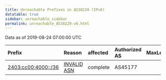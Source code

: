 ```yaml
---
title: Unreachable Prefixes in AS38220 (IPv6)
datatable: true
sidebar: unreachable_sidebar
permalink: unreachable_AS38220-v6.html
---
```


Data as of 2019-08-24 07:00:00 UTC


<div class="datatable-begin"></div>

| Prefix                                                           | Reason                                                                                                     | affected   | Authorized AS   |   MaxLength | Anchor                                       |   unreachable /48s |
|:-----------------------------------------------------------------|:-----------------------------------------------------------------------------------------------------------|:-----------|:----------------|------------:|:---------------------------------------------|-------------------:|
| [2403:cc00:4000::/36](https://stat.ripe.net/2403:cc00:4000::/36) | [INVALID ASN](https://rpki-validator.ripe.net/announcement-preview?asn=AS38220&prefix=2403:cc00:4000::/36) | complete   | AS45177         |          36 | [APNIC](unreachable_APNIC_RPKI_Root-v6.html) |               4096 |

<div class="datatable-end"></div>